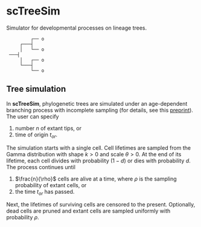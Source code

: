 # scTreeSim

Simulator for developmental processes on lineage trees.

``` text
         ┌── o
     ┌───┤
     │   └── o
 ───┤
     │   ┌── o
     └───┤
         └── o
```

## Tree simulation

In **scTreeSim**, phylogenetic trees are simulated under an age-dependent branching process with incomplete sampling (for details, see this [preprint](https://doi.org/10.1101/2025.08.28.672870)). 
The user can specify

1. number $n$ of extant tips, or
2. time of origin $t_{or}$.

The simulation starts with a single cell. Cell lifetimes are sampled from the Gamma distribution with shape $k > 0$ and scale $\theta > 0$. 
At the end of its lifetime, each cell divides with probability $(1-d)$ or dies with probability $d$. 
The process continues until

1.  $\frac{n}{\rho}$ cells are alive at a time, where $\rho$ is the sampling probability of extant cells, or
2.  the time $t_{or}$ has passed.

Next, the lifetimes of surviving cells are censored to the present. 
Optionally, dead cells are pruned and extant cells are sampled uniformly with probability $\rho$.
